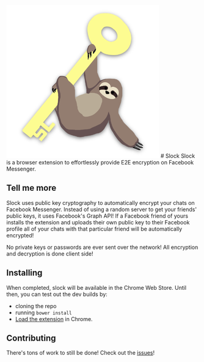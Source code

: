 <img src="https://raw.githubusercontent.com/jacobj/slock/master/ext/img/logo.png" width="400">
# Slock
Slock is a browser extension to effortlessly provide E2E encryption on Facebook Messenger.

## Tell me more
Slock uses public key cryptography to automatically encrypt your chats on Facebook Messenger. Instead of using a random server to get your friends' public keys, it uses Facebook's Graph API! If a Facebook friend of yours installs the extension and uploads their own public key to their Facebook profile all of your chats with that particular friend will be automatically encrypted!

No private keys or passwords are ever sent over the network! All encryption and decryption is done client side!

## Installing
When completed, slock will be available in the Chrome Web Store.
Until then, you can test out the dev builds by:
- cloning the repo
- running `bower install`
- [Load the extension](https://developer.chrome.com/extensions/getstarted#unpacked) in Chrome.

## Contributing
There's tons of work to still be done! Check out the [issues](https://github.com/jacobj/slock/issues)!
